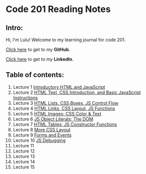# Code 201 Reading Notes

## Intro:
Hi, I'm Lulu! Welcome to my learning journal for code 201.

[Click here](https://github.com/luluse) to get to my **GitHub**.

[Click here](https://www.linkedin.com/in/lulu-sevignon/) to get to my **LinkedIn**.



## Table of contents:

1. Lecture 1 [Introductory HTML and JavaScript](./tableofcontents/class-01.md)
1. Lecture 2 [HTML Text, CSS Introduction, and Basic JavaScript Instructions](./tableofcontents/class-02.md)
1. Lecture 3 [HTML Lists, CSS Boxes, JS Control Flow](./tableofcontents/class-03.md)
1. Lecture 4 [HTML Links, CSS Layout, JS Functions](./tableofcontents/class-04.md)
1. Lecture 5 [HTML Images; CSS Color & Text](./tableofcontents/class-05.md)
1. Lecture 6 [JS Object Literals; The DOM](./tableofcontents/class-06.md)
1. Lecture 7 [HTML Tables; JS Constructor Functions](./tableofcontents/class-07.md)
1. Lecture 8 [More CSS Layout](./tableofcontents/class-08.md)
1. Lecture 9 [Forms and Events](./tableofcontents/class-09.md)
1. Lecture 10 [JS Debugging](./tableofcontents/class-10.md)
1. Lecture 11 [](./tableofcontents/class-11.md)
1. Lecture 12
1. Lecture 13
1. Lecture 14
1. Lecture 15



